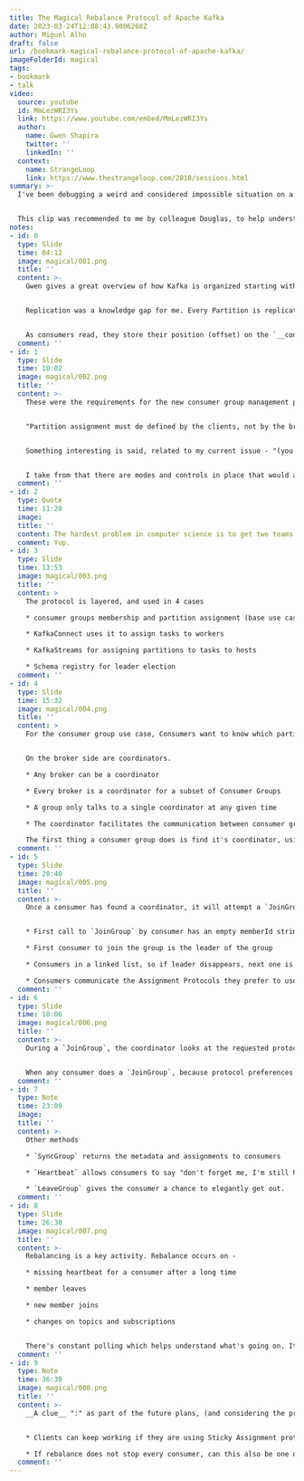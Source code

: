 ```yaml
---
title: The Magical Rebalance Protocol of Apache Kafka
date: 2023-03-24T12:08:43.9806268Z
author: Miguel Alho
draft: false
url: /bookmark-magical-rebalance-protocol-of-apache-kafka/
imageFolderId: magical
tags:
- bookmark
- talk
video:
  source: youtube
  id: MmLezWRI3Ys
  link: https://www.youtube.com/embed/MmLezWRI3Ys
  author:
    name: Gwen Shapira
    twitter: ''
    linkedIn: ''
  context:
    name: StrangeLoop
    link: https://www.thestrangeloop.com/2018/sessions.html
summary: >-
  I've been debugging a weird and considered impossible situation on a Kafka cluster and/or consumer service. I have a multi-instance service where something occurs that causes one of the instances to get all the partitions assigned, though the partitions on the other instance do not get revoked. Theoretically, a partition can only be consumed by a single consumer in a group; in this case though, 2 consumers in the same group are consuming the same partition. This leads to concurrent processing on the same instance. Luckily, the consumers are idempotent, so they can still handle the situation, but it does generate a bunch of error events.


  This clip was recommended to me by colleague Douglas, to help understand better the rebalancing protocol.
notes:
- id: 0
  type: Slide
  time: 04:12
  image: magical/001.png
  title: ''
  content: >-
    Gwen gives a great overview of how Kafka is organized starting with Partitions. "Partitions are the unit of scalability".


    Replication was a knowledge gap for me. Every Partition is replicated 3 times for availability. One of the replicas is the leader, and events are written to the leader and consumed from the leader. Replicas copy events from the Leader and try to keep up. If the leader fails or dies,one of the replicas get's chosen as the new leader.


    As consumers read, they store their position (offset) on the `__consumer_offsets` topic. All the offsets go onto the same partition of the __consumer_offsets topic.
  comment: ''
- id: 1
  type: Slide
  time: 10:02
  image: magical/002.png
  title: ''
  content: >-
    These were the requirements for the new consumer group management protocol (third try), that replaces ZooKeeper.


    "Partition assignment must de defined by the clients, not by the brokers" was controversial. I would think in terms of central management naturally. The broker knows pretty much the same that the clients already know. Putting the management on the broker side would over restrict the clients.


    Something interesting is said, related to my current issue - "(you would say) the brokers will know if two clients are trying to consumer from the same partition, and we need to prevent that. But no. Who say's you NEED to prevent that? Maybe my application want's to have some kind of standby and have two clients consume the same partition."


    I take from that there are modes and controls in place that would allow the multiple consumers on the same partition. The idea of impossibility may be a legacy concept, then. I may be caught in what is inevitable on the web - outdated docs.
  comment: ''
- id: 2
  type: Quote
  time: 11:20
  image: 
  title: ''
  content: The hardest problem in computer science is to get two teams in the same company to work together.
  comment: Yup.
- id: 3
  type: Slide
  time: 13:53
  image: magical/003.png
  title: ''
  content: >
    The protocol is layered, and used in 4 cases 

    * consumer groups membership and partition assignment (base use case)

    * KafkaConnect uses it to assign tasks to workers

    * KafkaStreams for assigning partitions to tasks to hosts

    * Schema registry for leader election
  comment: ''
- id: 4
  type: Slide
  time: 15:32
  image: magical/004.png
  title: ''
  content: >
    For the consumer group use case, Consumers want to know which partitions they can consume.


    On the broker side are coordinators. 

    * Any broker can be a coordinator

    * Every broker is a coordinator for a subset of Consumer Groups

    * A group only talks to a single coordinator at any given time

    * The coordinator facilitates the communication between consumer groups.

    The first thing a consumer group does is find it's coordinator, using the only call (request/response) in the protocol that can be made to any of the brokers - `FindCoordinator` . It's like "I am a member of group X, who is my coordinator?".
  comment: ''
- id: 5
  type: Slide
  time: 20:40
  image: magical/005.png
  title: ''
  content: >-
    Once a consumer has found a coordinator, it will attempt a `JoinGroup`.


    * First call to `JoinGroup` by consumer has an empty memberId string

    * First consumer to join the group is the leader of the group

    * Consumers in a linked list, so if leader disappears, next one is leader

    * Consumers communicate the Assignment Protocols they prefer to use during that call
  comment: ''
- id: 6
  type: Slide
  time: 18:06
  image: magical/006.png
  title: ''
  content: >-
    During a `JoinGroup`, the coordinator looks at the requested protocols and determines which one to use based on a weighted voting mechanism (most requests of a protocol wins).


    When any consumer does a `JoinGroup`, because protocol preferences can change (suc as in an upgrade, where a new preference is communicate), all the consumers do a * JoinGroup` (or is it a `SyncGroup`?) where they'll get the updated meta info back.
  comment: ''
- id: 7
  type: Note
  time: 23:09
  image: 
  title: ''
  content: >-
    Other methods

    * `SyncGroup` returns the metadata and assignments to consumers

    * `Heartbeat` allows consumers to say "don't forget me, I'm still here`

    * `LeaveGroup` gives the consumer a chance to elegantly get out.
  comment: ''
- id: 8
  type: Slide
  time: 26:30
  image: magical/007.png
  title: ''
  content: >-
    Rebalancing is a key activity. Rebalance occurs on -

    * missing heartbeat for a consumer after a long time

    * member leaves

    * new member joins

    * changes on topics and subscriptions


    There's constant polling which helps understand what's going on. It's critical that commits and consumption stop during rebalance as that can have really bad outcomes.
  comment: ''
- id: 9
  type: Note
  time: 36:30
  image: magical/008.png
  title: ''
  content: >-
    __A clue__ ":" as part of the future plans, (and considering the presentation is 5 years old) these might be in play ":"


    * Clients can keep working if they are using Sticky Assignment protocol. Might this be why one instance keeps consuming even though another has been assigned all the partitions?

    * If rebalance does not stop every consumer, can this also be one of the reasons the issue occurs?
  comment: ''
---
```

